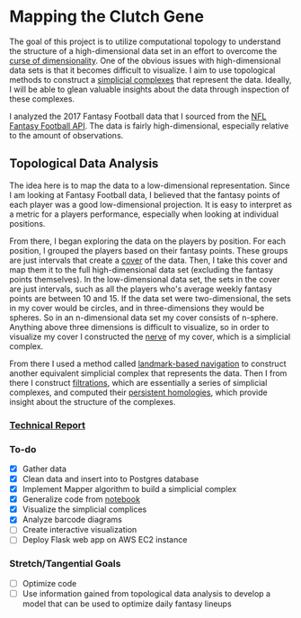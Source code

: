 # Mapping the Clutch Gene

The goal of this project is to utilize computational topology to understand the 
structure of a high-dimensional data set in an effort to overcome the [curse of 
dimensionality](https://en.wikipedia.org/wiki/Curse_of_dimensionality). One of 
the obvious issues with high-dimensional data sets is that it becomes difficult 
to visualize. I aim to use topological methods to construct a [simplicial 
complexes](https://en.wikipedia.org/wiki/Simplicial_complex) that represent the 
data. Ideally, I will be able to glean valuable insights about the data through
inspection of these complexes.

I analyzed the 2017 Fantasy Football data that I sourced from the 
[NFL Fantasy Football API](http://api.fantasy.nfl.com/). The data is fairly 
high-dimensional, especially relative to the amount of observations.

## Topological Data Analysis

The idea here is to map the data to a low-dimensional representation. Since I am
looking at Fantasy Football data, I believed that the fantasy points of 
each player was a good low-dimensional projection. It is easy to interpret as a
metric for a players performance, especially when looking at individual 
positions.

From there, I began exploring the data on the players by position. For each 
position, I grouped the players based on their fantasy points. These groups
are just intervals that create a 
[cover](https://en.wikipedia.org/wiki/Cover_(topology)) of the data.
Then, I take this cover and map them it to the full high-dimensional data set 
(excluding the fantasy points themselves). In the low-dimensional data set,
the sets in the cover are just intervals, such as all the players who's 
average weekly fantasy points are between 10 and 15. If the data set were 
two-dimensional, the sets in my cover would be circles, and in three-dimensions
they would be spheres. So in an n-dimensional data set my cover consists of 
n-sphere. Anything above three dimensions is difficult to visualize, so in order
to visualize my cover I constructed the 
[nerve](https://en.wikipedia.org/wiki/Nerve_of_a_covering) of my cover, which is
a simplicial complex.

From there I used a method called 
[landmark-based navigation](https://www.math.upenn.edu/~ghrist/preprints/landmarkvisibility.pdf) 
to construct another equivalent simplicial complex that represents the data. 
Then I from there I construct 
[filtrations](https://en.wikipedia.org/wiki/Filtration_(mathematics)), which are
essentially a series of simplicial complexes, and computed their 
[persistent homologies](https://en.wikipedia.org/wiki/Persistent_homology), 
which provide insight about the structure of the complexes.

### [Technical Report](report.md)



### To-do
- [x] Gather data
- [x] Clean data and insert into to Postgres database
- [x] Implement Mapper algorithm to build a simplicial complex
- [x] Generalize code from [notebook](notebooks/TDA.ipynb)
- [x] Visualize the simplicial complices
- [x] Analyze barcode diagrams
- [ ] Create interactive visualization
- [ ] Deploy Flask web app on AWS EC2 instance

### Stretch/Tangential Goals
- [ ] Optimize code
- [ ] Use information gained from topological data analysis to develop a model
      that can be used to optimize daily fantasy lineups
